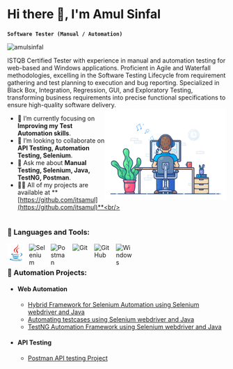 # Hi there 👋, I'm Amul Sinfal

**`Software Tester (Manual / Automation)`** 
<p align="left"> <img src="https://komarev.com/ghpvc/?username=itsamul&label=Profile%20views&color=0e75b6&style=flat" alt="amulsinfal" /> </p>

ISTQB Certified Tester with experience in manual and automation testing for web-based and Windows applications. Proficient in Agile and Waterfall methodologies, excelling in the Software Testing Lifecycle from requirement gathering and test planning to execution and bug reporting. Specialized in Black Box, Integration, Regression, GUI, and Exploratory Testing, transforming business requirements into precise functional specifications to ensure high-quality software delivery.
<img align="right" alt="Coding" width="280" src="https://github.com/itsamul/itsamul/blob/main/focus-animation.gif" > <br/>

- 🔭 I’m currently focusing on **Improving my Test Automation skills**.<br/>
- 👯 I’m looking to collaborate on **API Testing, Automation Testing, Selenium**.<br/>
- 💬 Ask me about **Manual Testing, Selenium, Java, TestNG, Postman**.<br/>
- 👨‍💻 All of my projects are available at **[https://github.com/itsamul](https://github.com/itsamul)**<br/>

#
<h3 align="left">🧰 Languages and Tools:</h3>
<img align="left" alt="Java" width="40px" style="padding-right:10px;" src="https://raw.githubusercontent.com/devicons/devicon/master/icons/java/java-original.svg"/>
<img align="left" alt="Selenium" width="40px" style="padding-right:10px;" src="https://raw.githubusercontent.com/detain/svg-logos/780f25886640cef088af994181646db2f6b1a3f8/svg/selenium-logo.svg" />
<img align="left" alt="Postman" width="40px" style="padding-right:10px;" src="https://www.vectorlogo.zone/logos/getpostman/getpostman-icon.svg" />
<img align="left" alt="Git" width="40px" style="padding-right:10px;" src="https://www.vectorlogo.zone/logos/git-scm/git-scm-icon.svg" />
<img align="left" alt="GitHub" width="40px" style="padding-right:10px;" src="https://cdn.jsdelivr.net/gh/devicons/devicon/icons/github/github-original.svg" />
<img align="left" alt="Windows" width="40px" style="padding-right:10px;" src="https://www.vectorlogo.zone/logos/microsoft/microsoft-icon.svg">
<br />

#
<article>
	<h3>🔭 Automation Projects: </h3>
		<ul>
			<li><h4>Web Automation</h4></li>
			<ul style="list-style-type:circle">
				<li> <a href="https://github.com/itsamul/Hybrid-Framework-for-Automation-of-www.demo.Guru99Bank.com-v4-website">Hybrid Framework for Selenium Automation using Selenium webdriver and Java</a> </li>
				<li> <a href="https://github.com/itsamul/Automated-test-cases-using-selenium-java-www.automationexercise.com">Automating testcases using Selenium webdriver and Java</a> </li>
				<li> <a href="https://github.com/itsamul/TestNG-testing-framework-using-selenium-api">TestNG Automation Framework using Selenium webdriver and Java</a> </li>
			</ul>
		</ul>
		<ul>
			<li><h4>API Testing</h4></li>
			<ul style="list-style-type:circle">
				<li> <a href="https://github.com/itsamul/postman_api_testing_collections">Postman API testing Project</a> </li>
			</ul>	
		</ul>
</article>
